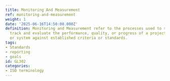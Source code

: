 ```yaml
---
title: Monitoring And Measurement
ref: monitoring-and-measurement
weight: 1
date: '2025-06-16T14:50:00.000Z'
definition: Monitoring and Measurement refer to the processes used to systematically
  track and evaluate the performance, quality, or progress of a project, product,
  or system against established criteria or standards.
tags:
- Standards
- reporting
- goals
id: GL302
categories:
- ISO terminology
---
```


